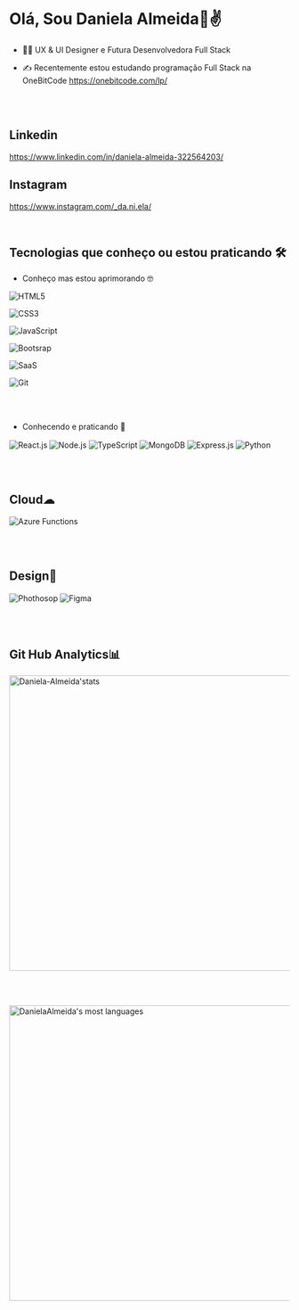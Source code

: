 ### <h1>Olá, Sou Daniela Almeida💜✌</h1>


- 👩‍💻 UX & UI Designer e Futura Desenvolvedora Full Stack

- ✍ Recentemente estou estudando programação Full Stack na OneBitCode https://onebitcode.com/lp/

<br><br>

 ## Linkedin
 https://www.linkedin.com/in/daniela-almeida-322564203/
 
 ## Instagram 
 https://www.instagram.com/_da.ni.ela/
 
 
<br>
 
 ## Tecnologias que conheço ou estou praticando 🛠

- Conheço mas estou aprimorando 🤓

<img align="center" alt="HTML5" 
src="https://img.shields.io/badge/HTML5-E34F26?style=for-the-badge&logo=html5&logoColor=white">

<img align="center" alt="CSS3" 
src="https://img.shields.io/badge/CSS3-1572B6?style=for-the-badge&logo=css3&logoColor=white">

<img align="center" alt="JavaScript" 
src="https://img.shields.io/badge/JavaScript-F7DF1E?style=for-the-badge&logo=javascript&logoColor=black">

<img align="center" alt="Bootsrap" 
src="https://img.shields.io/badge/Bootstrap-563D7C?style=for-the-badge&logo=bootstrap&logoColor=white">
 
<img align="center" alt="SaaS" 
src="https://img.shields.io/badge/Sass-CC6699?style=for-the-badge&logo=sass&logoColor=white">

<img align="center" alt="Git" 
src="https://img.shields.io/badge/GIT-E44C30?style=for-the-badge&logo=git&logoColor=white">





<br><br>


 - Conhecendo e praticando 🧐

<img align="center" alt="React.js" src="https://img.shields.io/badge/React-20232A?style=for-the-badge&logo=react&logoColor=61DAFB">

<img align="center" alt="Node.js" src="https://img.shields.io/badge/Node.js-43853D?style=for-the-badge&logo=node.js&logoColor=white">

<img align="center" alt="TypeScript" src="https://img.shields.io/badge/TypeScript-007ACC?style=for-the-badge&logo=typescript&logoColor=white">

<img align="center" alt="MongoDB" src="https://img.shields.io/badge/MongoDB-4EA94B?style=for-the-badge&logo=mongodb&logoColor=white">

<img align="center" alt="Express.js" src="https://img.shields.io/badge/Express.js-404D59?style=for-the-badge">

<img align="center" alt="Python" src="https://img.shields.io/badge/Python-14354C?style=for-the-badge&logo=python&logoColor=white">







<br><br>



## Cloud☁
  <img align="center" alt="Azure Functions" src="https://img.shields.io/badge/Azure_Functions-0062AD?style=for-the-badge&logo=azure-functions&logoColor=white">




<br><br>


## Design🌈
  <img align="center" alt="Phothosop" src="https://img.shields.io/badge/Adobe%20Photoshop-31A8FF?style=for-the-badge&logo=Adobe%20Photoshop&logoColor=black">
  
  <img align="center" alt="Figma" src="https://img.shields.io/badge/Figma-F24E1E?style=for-the-badge&logo=figma&logoColor=white">




<br><br>

## Git Hub Analytics📊


<img width="530em" src="https://github-readme-stats.vercel.app/api?username=Daniela-Almeida&show_icons=true&theme=tokyonight" alt="Daniela-Almeida'stats"/>

<br><br>

<img width="530em" src="https://github-readme-stats.vercel.app/api/top-langs/?username=Daniela-Almeida&layout=compact&theme=tokyonight" alt="DanielaAlmeida's most languages">
